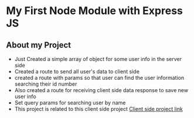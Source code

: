 # My First Node Module with Express JS

## About my Project

* Just Created a simple array of object for some user info in the server side
* Created a route to send all user's data to client side
* created a route with params so that user can find the user information searching their id number
* Also created a route for receiving client side data response to save new user info
* Set query params for searching user by name
* This project is related to this client side project [Client side project link](https://github.com/Zahid-BM/load-data-from-self-created-node-server-module-64)
